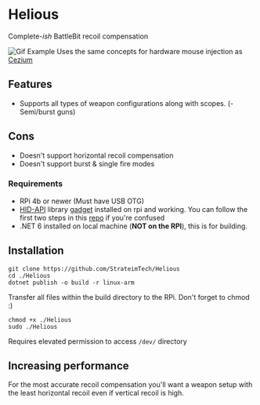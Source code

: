 # Helious
Complete-_ish_ BattleBit recoil compensation

![Gif Example](recoil.gif)
Uses the same concepts for hardware mouse injection as [Cezium](https://github.com/StrateimTech/Cezium)

## Features
- Supports all types of weapon configurations along with scopes. (- Semi/burst guns)

## Cons
- Doesn't support horizontal recoil compensation
- Doesn't support burst & single fire modes

### Requirements
- RPi 4b or newer (Must have USB OTG)
- [HID-API](https://github.com/StrateimTech/HID-API) library [gadget](https://github.com/StrateimTech/hid-api-rs/blob/master/example_gadget.sh) installed on rpi and working. You can follow the first two steps in this [repo](https://github.com/StrateimTech/hid-api-rs#setting-up) if you're confused
- .NET 6 installed on local machine (**NOT on the RPI**), this is for building.

## Installation
```
git clone https://github.com/StrateimTech/Helious
cd ./Helious
dotnet publish -o build -r linux-arm
```
Transfer all files within the build directory to the RPi.
Don't forget to chmod :)
```
chmod +x ./Helious
sudo ./Helious
```
Requires elevated permission to access ``/dev/`` directory

## Increasing performance
For the most accurate recoil compensation you'll want a weapon setup with the least horizontal recoil even if vertical recoil is high.